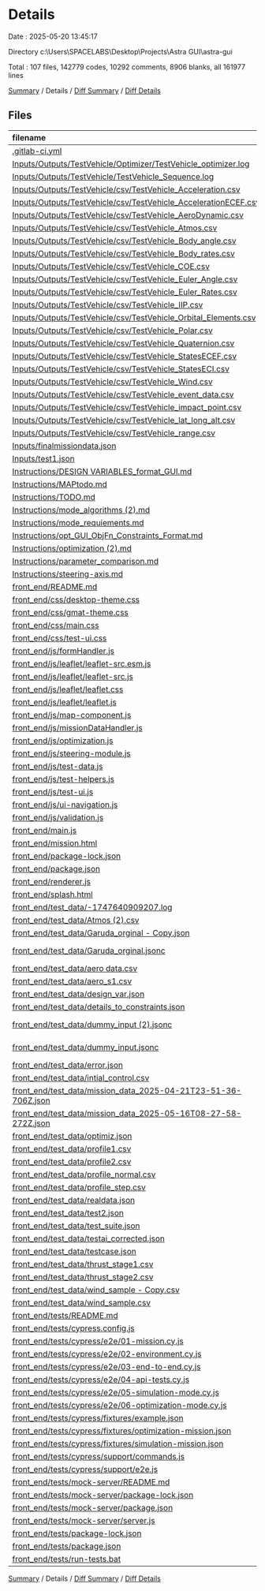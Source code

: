 # Details

Date : 2025-05-20 13:45:17

Directory c:\\Users\\SPACELABS\\Desktop\\Projects\\Astra GUI\\astra-gui

Total : 107 files,  142779 codes, 10292 comments, 8906 blanks, all 161977 lines

[Summary](results.md) / Details / [Diff Summary](diff.md) / [Diff Details](diff-details.md)

## Files
| filename | language | code | comment | blank | total |
| :--- | :--- | ---: | ---: | ---: | ---: |
| [.gitlab-ci.yml](/.gitlab-ci.yml) | YAML | 14 | 5 | 4 | 23 |
| [Inputs/Outputs/TestVehicle/Optimizer/TestVehicle\_optimizer.log](/Inputs/Outputs/TestVehicle/Optimizer/TestVehicle_optimizer.log) | Log | 330 | 0 | 43 | 373 |
| [Inputs/Outputs/TestVehicle/TestVehicle\_Sequence.log](/Inputs/Outputs/TestVehicle/TestVehicle_Sequence.log) | Log | 26 | 0 | 4 | 30 |
| [Inputs/Outputs/TestVehicle/csv/TestVehicle\_Acceleration.csv](/Inputs/Outputs/TestVehicle/csv/TestVehicle_Acceleration.csv) | CSV | 4,579 | 0 | 1 | 4,580 |
| [Inputs/Outputs/TestVehicle/csv/TestVehicle\_AccelerationECEF.csv](/Inputs/Outputs/TestVehicle/csv/TestVehicle_AccelerationECEF.csv) | CSV | 4,579 | 0 | 1 | 4,580 |
| [Inputs/Outputs/TestVehicle/csv/TestVehicle\_AeroDynamic.csv](/Inputs/Outputs/TestVehicle/csv/TestVehicle_AeroDynamic.csv) | CSV | 1,358 | 0 | 1 | 1,359 |
| [Inputs/Outputs/TestVehicle/csv/TestVehicle\_Atmos.csv](/Inputs/Outputs/TestVehicle/csv/TestVehicle_Atmos.csv) | CSV | 1,358 | 0 | 1 | 1,359 |
| [Inputs/Outputs/TestVehicle/csv/TestVehicle\_Body\_angle.csv](/Inputs/Outputs/TestVehicle/csv/TestVehicle_Body_angle.csv) | CSV | 4,579 | 0 | 1 | 4,580 |
| [Inputs/Outputs/TestVehicle/csv/TestVehicle\_Body\_rates.csv](/Inputs/Outputs/TestVehicle/csv/TestVehicle_Body_rates.csv) | CSV | 4,579 | 0 | 1 | 4,580 |
| [Inputs/Outputs/TestVehicle/csv/TestVehicle\_COE.csv](/Inputs/Outputs/TestVehicle/csv/TestVehicle_COE.csv) | CSV | 33 | 0 | 1 | 34 |
| [Inputs/Outputs/TestVehicle/csv/TestVehicle\_Euler\_Angle.csv](/Inputs/Outputs/TestVehicle/csv/TestVehicle_Euler_Angle.csv) | CSV | 4,579 | 0 | 1 | 4,580 |
| [Inputs/Outputs/TestVehicle/csv/TestVehicle\_Euler\_Rates.csv](/Inputs/Outputs/TestVehicle/csv/TestVehicle_Euler_Rates.csv) | CSV | 4,579 | 0 | 1 | 4,580 |
| [Inputs/Outputs/TestVehicle/csv/TestVehicle\_IIP.csv](/Inputs/Outputs/TestVehicle/csv/TestVehicle_IIP.csv) | CSV | 4,380 | 0 | 1 | 4,381 |
| [Inputs/Outputs/TestVehicle/csv/TestVehicle\_Orbital\_Elements.csv](/Inputs/Outputs/TestVehicle/csv/TestVehicle_Orbital_Elements.csv) | CSV | 4,580 | 0 | 1 | 4,581 |
| [Inputs/Outputs/TestVehicle/csv/TestVehicle\_Polar.csv](/Inputs/Outputs/TestVehicle/csv/TestVehicle_Polar.csv) | CSV | 4,580 | 0 | 1 | 4,581 |
| [Inputs/Outputs/TestVehicle/csv/TestVehicle\_Quaternion.csv](/Inputs/Outputs/TestVehicle/csv/TestVehicle_Quaternion.csv) | CSV | 4,579 | 0 | 1 | 4,580 |
| [Inputs/Outputs/TestVehicle/csv/TestVehicle\_StatesECEF.csv](/Inputs/Outputs/TestVehicle/csv/TestVehicle_StatesECEF.csv) | CSV | 4,580 | 0 | 1 | 4,581 |
| [Inputs/Outputs/TestVehicle/csv/TestVehicle\_StatesECI.csv](/Inputs/Outputs/TestVehicle/csv/TestVehicle_StatesECI.csv) | CSV | 4,580 | 0 | 1 | 4,581 |
| [Inputs/Outputs/TestVehicle/csv/TestVehicle\_Wind.csv](/Inputs/Outputs/TestVehicle/csv/TestVehicle_Wind.csv) | CSV | 1,358 | 0 | 1 | 1,359 |
| [Inputs/Outputs/TestVehicle/csv/TestVehicle\_event\_data.csv](/Inputs/Outputs/TestVehicle/csv/TestVehicle_event_data.csv) | CSV | 10 | 0 | 1 | 11 |
| [Inputs/Outputs/TestVehicle/csv/TestVehicle\_impact\_point.csv](/Inputs/Outputs/TestVehicle/csv/TestVehicle_impact_point.csv) | CSV | 10 | 0 | 1 | 11 |
| [Inputs/Outputs/TestVehicle/csv/TestVehicle\_lat\_long\_alt.csv](/Inputs/Outputs/TestVehicle/csv/TestVehicle_lat_long_alt.csv) | CSV | 4,580 | 0 | 1 | 4,581 |
| [Inputs/Outputs/TestVehicle/csv/TestVehicle\_range.csv](/Inputs/Outputs/TestVehicle/csv/TestVehicle_range.csv) | CSV | 4,579 | 0 | 1 | 4,580 |
| [Inputs/finalmissiondata.json](/Inputs/finalmissiondata.json) | JSON | 216 | 0 | 0 | 216 |
| [Inputs/test1.json](/Inputs/test1.json) | JSON | 740 | 0 | 2 | 742 |
| [Instructions/DESIGN VARIABLES\_format\_GUI.md](/Instructions/DESIGN%20VARIABLES_format_GUI.md) | Markdown | 81 | 0 | 16 | 97 |
| [Instructions/MAPtodo.md](/Instructions/MAPtodo.md) | Markdown | 102 | 0 | 36 | 138 |
| [Instructions/TODO.md](/Instructions/TODO.md) | Markdown | 285 | 0 | 66 | 351 |
| [Instructions/mode\_algorithms (2).md](/Instructions/mode_algorithms%20(2).md) | Markdown | 164 | 0 | 31 | 195 |
| [Instructions/mode\_requiements.md](/Instructions/mode_requiements.md) | Markdown | 323 | 0 | 81 | 404 |
| [Instructions/opt\_GUI\_ObjFn\_Constraints\_Format.md](/Instructions/opt_GUI_ObjFn_Constraints_Format.md) | Markdown | 233 | 0 | 18 | 251 |
| [Instructions/optimization (2).md](/Instructions/optimization%20(2).md) | Markdown | 219 | 0 | 71 | 290 |
| [Instructions/parameter\_comparison.md](/Instructions/parameter_comparison.md) | Markdown | 173 | 0 | 55 | 228 |
| [Instructions/steering-axis.md](/Instructions/steering-axis.md) | Markdown | 75 | 0 | 19 | 94 |
| [front\_end/README.md](/front_end/README.md) | Markdown | 233 | 0 | 54 | 287 |
| [front\_end/css/desktop-theme.css](/front_end/css/desktop-theme.css) | CSS | 1,706 | 63 | 199 | 1,968 |
| [front\_end/css/gmat-theme.css](/front_end/css/gmat-theme.css) | CSS | 366 | 20 | 56 | 442 |
| [front\_end/css/main.css](/front_end/css/main.css) | CSS | 1,286 | 91 | 203 | 1,580 |
| [front\_end/css/test-ui.css](/front_end/css/test-ui.css) | CSS | 43 | 0 | 8 | 51 |
| [front\_end/js/formHandler.js](/front_end/js/formHandler.js) | JavaScript | 3,028 | 529 | 421 | 3,978 |
| [front\_end/js/leaflet/leaflet-src.esm.js](/front_end/js/leaflet/leaflet-src.esm.js) | JavaScript | 9,397 | 3,615 | 2,412 | 15,424 |
| [front\_end/js/leaflet/leaflet-src.js](/front_end/js/leaflet/leaflet-src.js) | JavaScript | 9,506 | 3,618 | 2,415 | 15,539 |
| [front\_end/js/leaflet/leaflet.css](/front_end/js/leaflet/leaflet.css) | CSS | 578 | 27 | 57 | 662 |
| [front\_end/js/leaflet/leaflet.js](/front_end/js/leaflet/leaflet.js) | JavaScript | 1 | 5 | 0 | 6 |
| [front\_end/js/map-component.js](/front_end/js/map-component.js) | JavaScript | 448 | 85 | 81 | 614 |
| [front\_end/js/missionDataHandler.js](/front_end/js/missionDataHandler.js) | JavaScript | 307 | 41 | 39 | 387 |
| [front\_end/js/optimization.js](/front_end/js/optimization.js) | JavaScript | 6,768 | 787 | 757 | 8,312 |
| [front\_end/js/steering-module.js](/front_end/js/steering-module.js) | JavaScript | 1,619 | 111 | 168 | 1,898 |
| [front\_end/js/test-data.js](/front_end/js/test-data.js) | JavaScript | 561 | 20 | 16 | 597 |
| [front\_end/js/test-helpers.js](/front_end/js/test-helpers.js) | JavaScript | 2,224 | 339 | 336 | 2,899 |
| [front\_end/js/test-ui.js](/front_end/js/test-ui.js) | JavaScript | 741 | 51 | 50 | 842 |
| [front\_end/js/ui-navigation.js](/front_end/js/ui-navigation.js) | JavaScript | 1,580 | 208 | 248 | 2,036 |
| [front\_end/js/validation.js](/front_end/js/validation.js) | JavaScript | 1,586 | 147 | 176 | 1,909 |
| [front\_end/main.js](/front_end/main.js) | JavaScript | 46 | 4 | 10 | 60 |
| [front\_end/mission.html](/front_end/mission.html) | HTML | 3,020 | 136 | 107 | 3,263 |
| [front\_end/package-lock.json](/front_end/package-lock.json) | JSON | 4,209 | 0 | 1 | 4,210 |
| [front\_end/package.json](/front_end/package.json) | JSON | 60 | 0 | 1 | 61 |
| [front\_end/renderer.js](/front_end/renderer.js) | JavaScript | 3 | 0 | 1 | 4 |
| [front\_end/splash.html](/front_end/splash.html) | HTML | 28 | 0 | 4 | 32 |
| [front\_end/test\_data/-1747640909207.log](/front_end/test_data/-1747640909207.log) | Log | 1,620 | 0 | 4 | 1,624 |
| [front\_end/test\_data/Atmos (2).csv](/front_end/test_data/Atmos%20(2).csv) | CSV | 1,264 | 0 | 1 | 1,265 |
| [front\_end/test\_data/Garuda\_orginal - Copy.json](/front_end/test_data/Garuda_orginal%20-%20Copy.json) | JSON | 1,805 | 9 | 1 | 1,815 |
| [front\_end/test\_data/Garuda\_orginal.jsonc](/front_end/test_data/Garuda_orginal.jsonc) | JSON with Comments | 3,475 | 8 | 0 | 3,483 |
| [front\_end/test\_data/aero data.csv](/front_end/test_data/aero%20data.csv) | CSV | 15 | 0 | 1 | 16 |
| [front\_end/test\_data/aero\_s1.csv](/front_end/test_data/aero_s1.csv) | CSV | 22 | 0 | 1 | 23 |
| [front\_end/test\_data/design\_var.json](/front_end/test_data/design_var.json) | JSON | 106 | 0 | 10 | 116 |
| [front\_end/test\_data/details\_to\_constraints.json](/front_end/test_data/details_to_constraints.json) | JSON | 747 | 0 | 0 | 747 |
| [front\_end/test\_data/dummy\_input (2).jsonc](/front_end/test_data/dummy_input%20(2).jsonc) | JSON with Comments | 695 | 1 | 0 | 696 |
| [front\_end/test\_data/dummy\_input.jsonc](/front_end/test_data/dummy_input.jsonc) | JSON with Comments | 217 | 1 | 88 | 306 |
| [front\_end/test\_data/error.json](/front_end/test_data/error.json) | JSON | 986 | 0 | 0 | 986 |
| [front\_end/test\_data/intial\_control.csv](/front_end/test_data/intial_control.csv) | CSV | 17 | 0 | 0 | 17 |
| [front\_end/test\_data/mission\_data\_2025-04-21T23-51-36-706Z.json](/front_end/test_data/mission_data_2025-04-21T23-51-36-706Z.json) | JSON | 744 | 0 | 0 | 744 |
| [front\_end/test\_data/mission\_data\_2025-05-16T08-27-58-272Z.json](/front_end/test_data/mission_data_2025-05-16T08-27-58-272Z.json) | JSON | 760 | 0 | 0 | 760 |
| [front\_end/test\_data/optimiz.json](/front_end/test_data/optimiz.json) | JSON | 333 | 0 | 0 | 333 |
| [front\_end/test\_data/profile1.csv](/front_end/test_data/profile1.csv) | CSV | 18 | 0 | 1 | 19 |
| [front\_end/test\_data/profile2.csv](/front_end/test_data/profile2.csv) | CSV | 16 | 0 | 1 | 17 |
| [front\_end/test\_data/profile\_normal.csv](/front_end/test_data/profile_normal.csv) | CSV | 16 | 0 | 1 | 17 |
| [front\_end/test\_data/profile\_step.csv](/front_end/test_data/profile_step.csv) | CSV | 6 | 0 | 1 | 7 |
| [front\_end/test\_data/realdata.json](/front_end/test_data/realdata.json) | JSON | 670 | 0 | 1 | 671 |
| [front\_end/test\_data/test2.json](/front_end/test_data/test2.json) | JSON | 681 | 0 | 0 | 681 |
| [front\_end/test\_data/test\_suite.json](/front_end/test_data/test_suite.json) | JSON | 376 | 0 | 0 | 376 |
| [front\_end/test\_data/testai\_corrected.json](/front_end/test_data/testai_corrected.json) | JSON | 731 | 0 | 11 | 742 |
| [front\_end/test\_data/testcase.json](/front_end/test_data/testcase.json) | JSON | 863 | 2 | 93 | 958 |
| [front\_end/test\_data/thrust\_stage1.csv](/front_end/test_data/thrust_stage1.csv) | CSV | 11 | 0 | 1 | 12 |
| [front\_end/test\_data/thrust\_stage2.csv](/front_end/test_data/thrust_stage2.csv) | CSV | 11 | 0 | 1 | 12 |
| [front\_end/test\_data/wind\_sample - Copy.csv](/front_end/test_data/wind_sample%20-%20Copy.csv) | CSV | 7 | 0 | 1 | 8 |
| [front\_end/test\_data/wind\_sample.csv](/front_end/test_data/wind_sample.csv) | CSV | 7 | 0 | 1 | 8 |
| [front\_end/tests/README.md](/front_end/tests/README.md) | Markdown | 124 | 0 | 57 | 181 |
| [front\_end/tests/cypress.config.js](/front_end/tests/cypress.config.js) | JavaScript | 29 | 3 | 3 | 35 |
| [front\_end/tests/cypress/e2e/01-mission.cy.js](/front_end/tests/cypress/e2e/01-mission.cy.js) | JavaScript | 58 | 18 | 18 | 94 |
| [front\_end/tests/cypress/e2e/02-environment.cy.js](/front_end/tests/cypress/e2e/02-environment.cy.js) | JavaScript | 61 | 31 | 20 | 112 |
| [front\_end/tests/cypress/e2e/03-end-to-end.cy.js](/front_end/tests/cypress/e2e/03-end-to-end.cy.js) | JavaScript | 140 | 32 | 26 | 198 |
| [front\_end/tests/cypress/e2e/04-api-tests.cy.js](/front_end/tests/cypress/e2e/04-api-tests.cy.js) | JavaScript | 164 | 24 | 20 | 208 |
| [front\_end/tests/cypress/e2e/05-simulation-mode.cy.js](/front_end/tests/cypress/e2e/05-simulation-mode.cy.js) | JavaScript | 127 | 32 | 31 | 190 |
| [front\_end/tests/cypress/e2e/06-optimization-mode.cy.js](/front_end/tests/cypress/e2e/06-optimization-mode.cy.js) | JavaScript | 222 | 59 | 57 | 338 |
| [front\_end/tests/cypress/fixtures/example.json](/front_end/tests/cypress/fixtures/example.json) | JSON | 117 | 0 | 1 | 118 |
| [front\_end/tests/cypress/fixtures/optimization-mission.json](/front_end/tests/cypress/fixtures/optimization-mission.json) | JSON | 298 | 0 | 1 | 299 |
| [front\_end/tests/cypress/fixtures/simulation-mission.json](/front_end/tests/cypress/fixtures/simulation-mission.json) | JSON | 215 | 0 | 1 | 216 |
| [front\_end/tests/cypress/support/commands.js](/front_end/tests/cypress/support/commands.js) | JavaScript | 407 | 137 | 93 | 637 |
| [front\_end/tests/cypress/support/e2e.js](/front_end/tests/cypress/support/e2e.js) | JavaScript | 19 | 10 | 5 | 34 |
| [front\_end/tests/mock-server/README.md](/front_end/tests/mock-server/README.md) | Markdown | 59 | 0 | 27 | 86 |
| [front\_end/tests/mock-server/package-lock.json](/front_end/tests/mock-server/package-lock.json) | JSON | 1,236 | 0 | 1 | 1,237 |
| [front\_end/tests/mock-server/package.json](/front_end/tests/mock-server/package.json) | JSON | 20 | 0 | 1 | 21 |
| [front\_end/tests/mock-server/server.js](/front_end/tests/mock-server/server.js) | JavaScript | 132 | 22 | 32 | 186 |
| [front\_end/tests/package-lock.json](/front_end/tests/package-lock.json) | JSON | 2,684 | 0 | 1 | 2,685 |
| [front\_end/tests/package.json](/front_end/tests/package.json) | JSON | 22 | 0 | 1 | 23 |
| [front\_end/tests/run-tests.bat](/front_end/tests/run-tests.bat) | Batch | 62 | 1 | 5 | 68 |

[Summary](results.md) / Details / [Diff Summary](diff.md) / [Diff Details](diff-details.md)